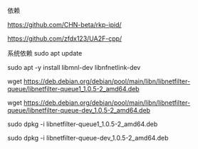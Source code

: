 依赖

https://github.com/CHN-beta/rkp-ipid/

https://github.com/zfdx123/UA2F-cpp/

系统依赖
sudo apt update

sudo apt -y install libmnl-dev libnfnetlink-dev

wget https://deb.debian.org/debian/pool/main/libn/libnetfilter-queue/libnetfilter-queue1_1.0.5-2_amd64.deb

wget https://deb.debian.org/debian/pool/main/libn/libnetfilter-queue/libnetfilter-queue-dev_1.0.5-2_amd64.deb

sudo dpkg -i libnetfilter-queue1_1.0.5-2_amd64.deb

sudo dpkg -i libnetfilter-queue-dev_1.0.5-2_amd64.deb
